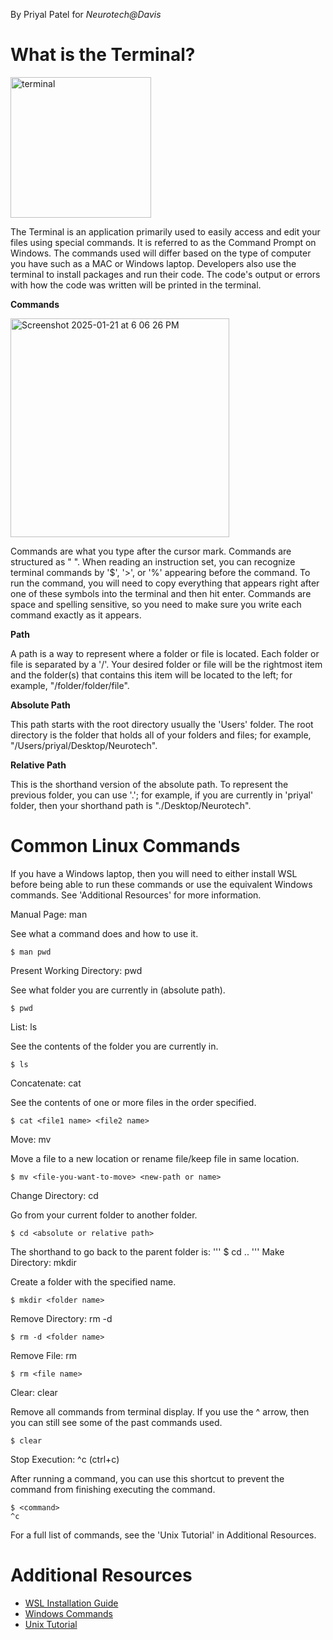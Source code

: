 By Priyal Patel for _Neurotech@Davis_

# What is the Terminal?

<img width="225" alt="terminal" src="https://github.com/user-attachments/assets/c6b8b932-01b7-4194-ae33-b34f29b7bb38" />

The Terminal is an application primarily used to easily access and edit your files using special commands. It is referred to as the Command Prompt on Windows. The commands used will differ based on the type of computer you have such as a MAC or Windows laptop. Developers also use the terminal to install packages and run their code. The code's output or errors with how the code was written will be printed in the terminal.

**Commands**

<img width="350" alt="Screenshot 2025-01-21 at 6 06 26 PM" src="https://github.com/user-attachments/assets/c249d6fe-1b61-4599-a913-bc874ab6af8c" />

Commands are what you type after the cursor mark. Commands are structured as "<abbreviated action> <inputs>". When reading an instruction set, you can recognize terminal commands by '$', '>', or '%' appearing before the command. To run the command, you will need to copy everything that appears right after one of these symbols into the terminal and then hit enter. Commands are space and spelling sensitive, so you need to make sure you write each command exactly as it appears.

**Path**

A path is a way to represent where a folder or file is located. Each folder or file is separated by a '/'. Your desired folder or file will be the rightmost item and the folder(s) that contains this item will be located to the left; for example, "/folder/folder/file".

**Absolute Path**

This path starts with the root directory usually the 'Users' folder. The root directory is the folder that holds all of your folders and files; for example, "/Users/priyal/Desktop/Neurotech".

**Relative Path**

This is the shorthand version of the absolute path. To represent the previous folder, you can use '.'; for example, if you are currently in 'priyal' folder, then your shorthand path is "./Desktop/Neurotech".

# Common Linux Commands

If you have a Windows laptop, then you will need to either install WSL before being able to run these commands or use the equivalent Windows commands. See 'Additional Resources' for more information.

Manual Page: man

See what a command does and how to use it.

```
$ man pwd
```

Present Working Directory: pwd

See what folder you are currently in (absolute path).

```
$ pwd
```

List: ls

See the contents of the folder you are currently in.

```
$ ls
```

Concatenate: cat

See the contents of one or more files in the order specified.

```
$ cat <file1 name> <file2 name>
```

Move: mv

Move a file to a new location or rename file/keep file in same location.

```
$ mv <file-you-want-to-move> <new-path or name>
```

Change Directory: cd

Go from your current folder to another folder.

```
$ cd <absolute or relative path>
```

The shorthand to go back to the parent folder is:
'''
$ cd ..
'''
Make Directory: mkdir

Create a folder with the specified name.

```
$ mkdir <folder name>
```

Remove Directory: rm -d

```
$ rm -d <folder name>
```

Remove File: rm

```
$ rm <file name>
```

Clear: clear

Remove all commands from terminal display. If you use the ^ arrow, then you can still see some of the past commands used.

```
$ clear
```

Stop Execution: ^c (ctrl+c)

After running a command, you can use this shortcut to prevent the command from finishing executing the command.

```
$ <command>
^c
```

For a full list of commands, see the 'Unix Tutorial' in Additional Resources.

# Additional Resources

- [WSL Installation Guide](https://learn.microsoft.com/en-us/windows/wsl/install)
- [Windows Commands](https://learn.microsoft.com/en-us/windows-server/administration/windows-commands/windows-commands)
- [Unix Tutorial](https://info-ee.surrey.ac.uk/Teaching/Unix/index.html)
